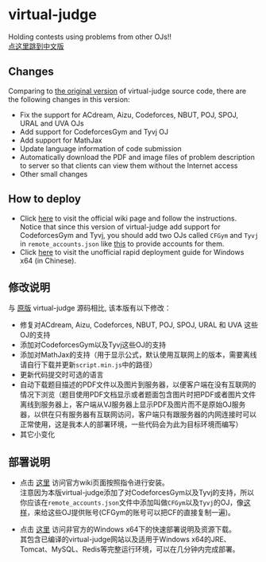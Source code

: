
virtual-judge
=============

Holding contests using problems from other OJs!!  
[点这里跳到中文版](#修改说明)

## Changes

Comparing to [the original version](https://github.com/chaoshxxu/virtual-judge/tree/9dc0be82ed7e05dc17b7f042a935bf3db8435ce4) of virtual-judge source code, there are the following changes in this version:

- Fix the support for ACdream, Aizu, Codeforces, NBUT, POJ, SPOJ, URAL and UVA OJs
- Add support for CodeforcesGym and Tyvj OJ
- Add support for MathJax
- Update language information of code submission
- Automatically download the PDF and image files of problem description to server so that clients can view them without the Internet access
- Other small changes


## How to deploy

- Click [here](https://github.com/chaoshxxu/virtual-judge/wiki/How-to-deploy-your-own-Virtual-Judge) to visit the official wiki page and follow the instructions.  
  Notice that since this version of virtual-judge add support for CodeforcesGym and Tyvj, you should add two OJs called `CFGym` and `Tyvj` in `remote_accounts.json` like [this](https://gist.github.com/hnshhslsh/eb79be0d2a436a16cec77ff2f8552f7e) to provide accounts for them.
- Click [here](https://www.myblog.link/2017/01/09/VJudge-On-Windows-X64/) to visit the unofficial rapid deployment guide for Windows x64 (in Chinese).

## 修改说明

与 [原版](https://github.com/chaoshxxu/virtual-judge/tree/9dc0be82ed7e05dc17b7f042a935bf3db8435ce4) virtual-judge 源码相比, 该本版有以下修改：
- 修复对ACdream, Aizu, Codeforces, NBUT, POJ, SPOJ, URAL 和 UVA 这些OJ的支持
- 添加对CodeforcesGym以及Tyvj这些OJ的支持
- 添加对MathJax的支持（用于显示公式，默认使用互联网上的版本，需要离线请自行下载并更新`script.min.js`中的路径）
- 更新代码提交时可选的语言
- 自动下载题目描述的PDF文件以及图片到服务器，以便客户端在没有互联网的情况下浏览（题目使用PDF文档显示或者题面包含图片时把PDF或者图片文件离线到服务器上，客户端从VJ服务器上显示PDF及图片而不是原始OJ服务器，以供在只有服务器有互联网访问，客户端只有跟服务器的内网连接时可以正常使用，这是我本人的部署环境，一些代码会为此为目标环境而编写）
- 其它小变化

## 部署说明

- 点击 [这里](https://github.com/chaoshxxu/virtual-judge/wiki/How-to-deploy-your-own-Virtual-Judge) 访问官方wiki页面按照指令进行安装。  
  注意因为本版virtual-judge添加了对CodeforcesGym以及Tyvj的支持，所以你应该在`remote_accounts.json`文件中添加叫做`CFGym`以及`Tyvj`的OJ，像[这样](https://gist.github.com/hnshhslsh/eb79be0d2a436a16cec77ff2f8552f7e)，来给这些OJ提供账号(CFGym的账号可以把CF的直接复制一遍)。

- 点击 [这里](https://www.myblog.link/2017/01/09/VJudge-On-Windows-X64/) 访问非官方的Windows x64下的快速部署说明及资源下载。  
  其包含已编译的virtual-judge网站以及适用于Windows x64的JRE、Tomcat、MySQL、Redis等完整运行环境，可以在几分钟内完成部署。

